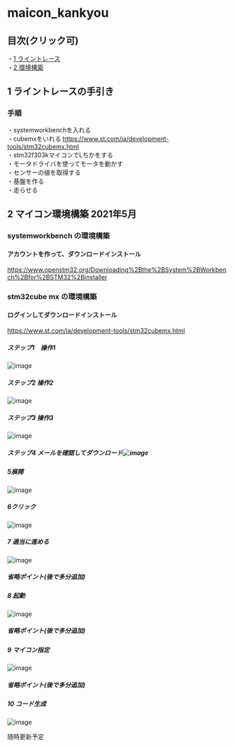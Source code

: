 
# maicon_kankyou
## 目次(クリック可)
・[1 ライントレース](#1)  
・[2 環境構築](#2)

## <div id="1">1 ライントレースの手引き</div>
### 手順
・systemworkbenchを入れる  
・cubemxをいれる https://www.st.com/ja/development-tools/stm32cubemx.html  
・stm32f303kマイコンでLちかをする  
・モータドライバを使ってモータを動かす  
・センサーの値を取得する  
・基盤を作る  
・走らせる  
  

## <div id="2">2 マイコン環境構築 2021年5月</div>
### systemworkbench の環境構築
#### アカウントを作って、ダウンロードインストール
https://www.openstm32.org/Downloading%2Bthe%2BSystem%2BWorkbench%2Bfor%2BSTM32%2Binstaller

### stm32cube mx の環境構築
#### ログインしてダウンロードインストール
https://www.st.com/ja/development-tools/stm32cubemx.html  
     
##### ステップ1　操作1
  ![image](https://user-images.githubusercontent.com/39730525/117443744-873db480-af73-11eb-8323-43dde35c2c59.png)    
  
  
#####  ステップ2 操作2
  ![image](https://user-images.githubusercontent.com/39730525/117443913-bd7b3400-af73-11eb-843a-c58f05a69c50.png)    
##### ステップ3 操作3
![image](https://user-images.githubusercontent.com/39730525/117444152-07fcb080-af74-11eb-95c7-3b2720d0336d.png)    
  
##### ステップ4 メールを確認してダウンロード![image](https://user-images.githubusercontent.com/39730525/117445084-3f1f9180-af75-11eb-9986-61de31039f21.png)

##### 5展開
![image](https://user-images.githubusercontent.com/39730525/117446137-970ac800-af76-11eb-83d2-7ef891ff11c1.png)
##### 6クリック
![image](https://user-images.githubusercontent.com/39730525/117446231-bbff3b00-af76-11eb-8bbe-5910a260da1e.png)
##### 7 適当に進める
![image](https://user-images.githubusercontent.com/39730525/117446359-f10b8d80-af76-11eb-9c77-d4d7fc7df30e.png)
##### 省略ポイント(後で多分追加)
##### 8 起動
![image](https://user-images.githubusercontent.com/39730525/117446531-29ab6700-af77-11eb-931a-c2b980fcda26.png)
##### 省略ポイント(後で多分追加)
##### 9 マイコン指定
![image](https://user-images.githubusercontent.com/39730525/117446780-8eff5800-af77-11eb-8000-6d290493af9f.png)
##### 省略ポイント(後で多分追加)
##### 10 コード生成
![image](https://user-images.githubusercontent.com/39730525/117447619-b30f6900-af78-11eb-8155-77e802112a35.png)




随時更新予定  　　
